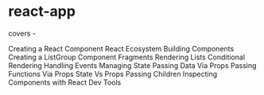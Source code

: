 # react-app

covers -

Creating a React Component
React Ecosystem
Building Components
Creating a ListGroup Component
Fragments
Rendering Lists
Conditional Rendering
Handling Events
Managing State
Passing Data Via Props
Passing Functions Via Props
State Vs Props
Passing Children
Inspecting Components with React Dev Tools
